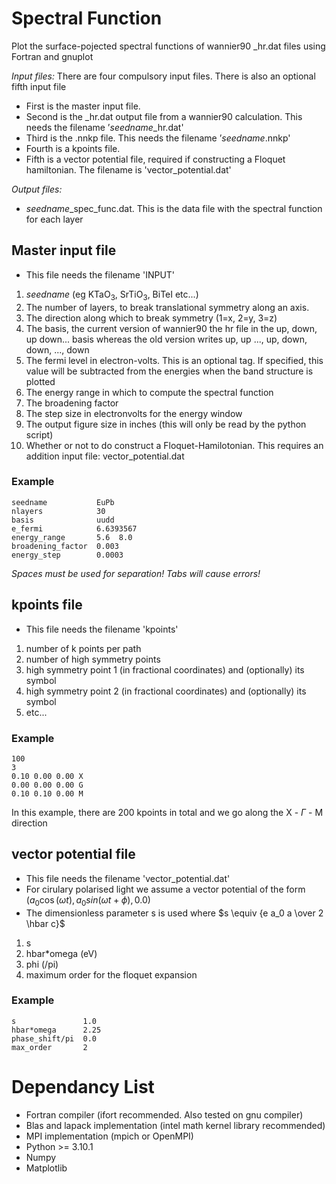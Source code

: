 # Spectral Function
Plot the surface-pojected spectral functions of wannier90 _hr.dat files using Fortran and gnuplot

*Input files:* 
There are four compulsory input files. There is also an optional fifth input file
- First is the master input file.
- Second is the _hr.dat output file from a wannier90 calculation. This needs the filename ’*seedname*_hr.dat'
- Third is the .nnkp file. This needs the filename ’*seedname*.nnkp'
- Fourth is a kpoints file.
- Fifth is a vector potential file, required if constructing a Floquet hamiltonian. The filename is 'vector_potential.dat'
  
*Output files:*
- *seedname*_spec_func.dat. This is the data file with the spectral function for each layer

## Master input file
- This file needs the filename 'INPUT'
1. *seedname* (eg KTaO<sub>3</sub>, SrTiO<sub>3</sub>, BiTeI etc...)
2. The number of layers, to break translational symmetry along an axis.
3. The direction along which to break symmetry (1=x, 2=y, 3=z)
4. The basis, the current version of wannier90 the hr file in the up, down, up down... basis whereas the old version writes up, up ..., up, down, down, ..., down
5. The fermi level in electron-volts. This is an optional tag. If specified, this value will be subtracted from the energies when the band structure is plotted 
6. The energy range in which to compute the spectral function
7. The broadening factor
8. The step size in electronvolts for the energy window
9. The output figure size in inches (this will only be read by the python script)
10. Whether or not to do construct a Floquet-Hamilotonian. This requires an addition input file: vector_potential.dat
### Example
    seedname           EuPb
    nlayers            30
    basis              uudd
    e_fermi            6.6393567
    energy_range       5.6  8.0
    broadening_factor  0.003
    energy_step        0.0003
*Spaces must be used for separation! Tabs will cause errors!*

## kpoints file
- This file needs the filename 'kpoints'
1. number of k points per path
2. number of high symmetry points
3. high symmetry point 1 (in fractional coordinates) and (optionally) its symbol
4. high symmetry point 2 (in fractional coordinates) and (optionally) its symbol
5. etc...
### Example
    100
    3
    0.10 0.00 0.00 X
    0.00 0.00 0.00 G
    0.10 0.10 0.00 M
In this example, there are 200 kpoints in total and we go along the X - $\Gamma$ - M direction

## vector potential file
- This file needs the filename 'vector_potential.dat'
- For cirulary polarised light we assume a vector potential of the form $(a_0\cos(\omega t), a_0 sin(\omega t+\phi), 0.0)$
- The dimensionless parameter s is used where $s \equiv {e a_0 a \over 2 \hbar c}$
1. s
2. hbar*omega (eV)
3. phi (/pi)
4. maximum order for the floquet expansion
### Example
    s               1.0
    hbar*omega      2.25
    phase_shift/pi  0.0
    max_order       2

# Dependancy List
- Fortran compiler (ifort recommended. Also tested on gnu compiler)
- Blas and lapack implementation (intel math kernel library recommended)
- MPI implementation (mpich or OpenMPI)
- Python >= 3.10.1
- Numpy
- Matplotlib

